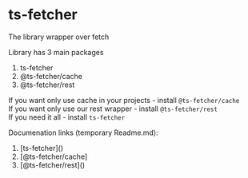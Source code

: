 # ts-fetcher

The library wrapper over fetch <br>

Library has 3 main packages <br>

<ol>
  <li>ts-fetcher</li>
  <li>@ts-fetcher/cache</li>
  <li>@ts-fetcher/rest</li>
</ol>

If you want only use cache in your projects - install `@ts-fetcher/cache` <br>
If you want only use our rest wrapper - install `@ts-fetcher/rest` <br>
If you need it all - install `ts-fetcher`

Documenation links (temporary Readme.md): <br>

<ol>
  <li>[ts-fetcher]()</li>
  <li>[@ts-fetcher/cache]</li>
  <li>[@ts-fetcher/rest]()</li>
</ol>
